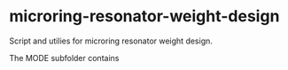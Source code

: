 # microring-resonator-weight-design
Script and utilies for microring resonator weight design.

The MODE subfolder contains 